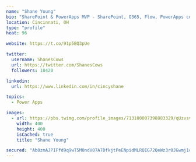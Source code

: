 ```yaml
---
name: "Shane Young"
bio: "SharePoint & PowerApps MVP - SharePoint, O365, Flow, PowerApps consulting? @PowerApps911 | Pure Snark? You found it."
location: Cincinnati, OH
type: "profile"
heat: 96

website: https://t.co/91p5BQ3pUe

twitter:
  username: ShanesCows
  url: https://twitter.com/ShanesCows
  followers: 18420

linkedin:
  url: https://www.linkedin.com/in/cincyshane

topics:
  - Power Apps

images:
  - url: https://pbs.twimg.com/profile_images/713100007398883329/qUzvsvQ3_400x400.jpg
    width: 400
    height: 400
    isCached: true
    title: "Shane Young"

secured: "Ab0zmAJPIFfd9q9wT5M0ndV07A7DfkjtPeENpidMLRQIG72QeWz3r0JGwmj1cDwyC76hBUoH8bgCGhCYyFxA1w9ydG6eXYrol8nDKMzXsF4f654JnsIqsUuVILoYMy4G8nrVqeqmBSNWtQ7U7ZjSN+J1Pb+LmzPRp0OhakiUebTz2JJaJgVDSnBAICuU8LQg38fueplC9AvVY4o2b9adCZOqDR6yEtTyeR2xRe24CJVzUHBQ8M/MW1sWJgieFVCCG1zaZKEZ7h53MY9gKVMPmwGQU5ranTEhT2qUxAAwI6HTJJPdOibN4aWj13Jxdbgo3BVQ+UMbpbUpXdtRUnGsNXM8MGZksmlWJcqCxJQ01uF624v6+Y15AJomAdOHhkgVk9jLNvVjr2Bjn7TdQtzlk8va+RAAojL8b9sd7O1TgxQ=;epxVdE5q+cOFcv0Se6IwMA=="
---
```



